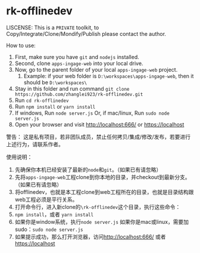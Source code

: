 # rk-offlinedev

LISCENSE:
This is a `PRIVATE` toolkit, to Copy/Integrate/Clone/Mondify/Publish please contact the author.

How to use:
 1. First, make sure you have `git` and `nodejs` installed.
 1. Second, clone `apps-ingage-web` into your local drive.
 1. Now, go to the parent folder of your local `apps-ingage-web` project.
    1. Example: if your web folder is `D:\workspaces\apps-ingage-web`, then it should be `D:\workspaces\`
 1. Stay in this folder and run command `git clone https://github.com/zhanglei923/rk-offlinedev.git`
 1. Run `cd rk-offlinedev`
 1. Run `npm install` or `yarn install`
 1. If windows, Run `node server.js`
    Or, if mac/linux, Run `sudo node server.js`
 1. Open your browser and visit [http://localhost:666/](http://localhost:666/) or [https://localhost](https://localhost)

警告：
这是私有项目，若非团队成员，禁止任何拷贝/集成/修改/发布，若要进行上述行为，请联系作者。

使用说明：
1. 先确保你本机已经安装了最新的`node`和`git`。（如果已有请忽略）
1. 先将`apps-ingage-web`工程clone到你本地的目录，并checkout到最新分支。（如果已有请忽略）
1. 将offlinedev，也就是本工程clone到web工程所在的目录，也就是目录结构跟web工程必须是平行关系。
1. 打开命令行，进入新clone的`\rk-offlinedev`这个目录，执行这些命令：
 1. `npm install`，或者 `yarn install`
 1. 如果你是window系统，执行`node server.js`
    如果你是mac或linux，需要加sudo：`sudo node server.js`
 1. 如果提示成功，那么打开浏览器，访问[http://localhost:666/](http://localhost:666/) 或者 [https://localhost](https://localhost)
